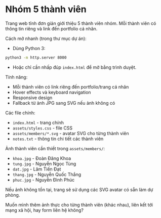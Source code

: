 # Nhóm 5 thành viên

Trang web tĩnh đơn giản giới thiệu 5 thành viên nhóm. Mỗi thành viên có thông tin riêng và link đến portfolio cá nhân.

Cách mở nhanh (trong thư mục dự án):

- Dùng Python 3:

```bash
python3 -m http.server 8000
```

- Hoặc chỉ cần nhấp đúp `index.html` để mở bằng trình duyệt.

Tính năng:
- Mỗi thành viên có link riêng đến portfolio/trang cá nhân
- Hover effects và keyboard navigation
- Responsive design
- Fallback từ ảnh JPG sang SVG nếu ảnh không có

Các file chính:

- `index.html` - trang chính
- `assets/styles.css` - file CSS
- `assets/members/*.svg` - avatar SVG cho từng thành viên
- `notes.txt` - thông tin chi tiết các thành viên

Ảnh thành viên cần thiết trong `assets/members/`:
- `khoa.jpg` - Đoàn Đăng Khoa
- `tung.jpg` - Nguyễn Ngọc Tùng  
- `dat.jpg` - Lâm Tiến Đạt
- `thang.jpg` - Nguyễn Quốc Thắng
- `phuc.jpg` - Nguyễn Đình Phúc

Nếu ảnh không tồn tại, trang sẽ sử dụng các SVG avatar có sẵn làm dự phòng.

Muốn mình thêm ảnh thực cho từng thành viên (khác nhau), liên kết tới mạng xã hội, hay form liên hệ không?